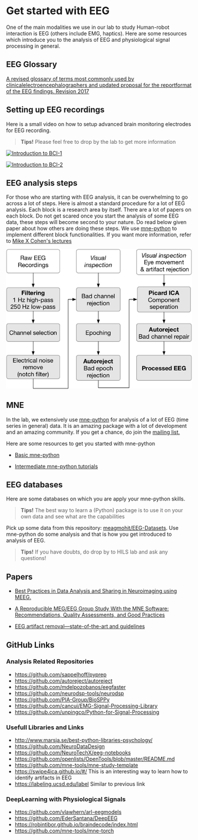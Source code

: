 # Get started with EEG

One of the main modalities we use in our lab to study Human-robot interaction is EEG (others include EMG, haptics). Here are some resources which introduce you to the analysis of EEG and physiological signal processing in general.

## EEG Glossary

[A revised glossary of terms most commonly used by clinicalelectroencephalographers and updated proposal for the reportformat of the EEG findings. Revision 2017](https://www.researchgate.net/publication/318904019_A_revised_glossary_of_terms_most_commonly_used_by_clinical_electroencephalographers_and_updated_proposal_for_the_report_format_of_the_EEG_findings)

## Setting up EEG recordings

Here is a small video on how to setup advanced brain monitoring electrodes for EEG recording.

> **Tips!**
> Please feel free to drop by the lab to get more information

[![Introduction to BCI-1](http://img.youtube.com/vi/RZtLw0lSGi4/0.jpg)]("https://www.youtube.com/watch?v=RZtLw0lSGi4")

[![Introduction to BCI-2](http://img.youtube.com/vi/bptpN6ybUSA/0.jpg)]("https://www.youtube.com/watch?v=bptpN6ybUSA")

## EEG analysis steps

For those who are starting with EEG analysis, it can be overwhelming to go across a lot of steps. Here is almost a standard procedure for a lot of EEG analysis. Each block is a research area by itself. There are a lot of papers on each block. Do not get scared once you start the analysis of some EEG data, these steps will become second to your nature. Do read below given paper about how others are doing these steps. We use [mne-python](https://www.nmr.mgh.harvard.edu/mne/stable/index.html) to implement different block functionalities. If you want more information, refer to [Mike X Cohen's lectures](http://mikexcohen.com/lectures.html)

![eeg-analysis](eeg_analysis.png)

## MNE

In the lab, we extensively use [mne-python](https://www.nmr.mgh.harvard.edu/mne/stable/index.html) for analysis of a lot of EEG (time series in general) data. It is an amazing package with a lot of development and an amazing community. If you get a chance, do join the [mailing list.](https://mail.nmr.mgh.harvard.edu/mailman/listinfo/mne_analysis)

Here are some resources to get you started with mne-python

* [Basic mne-python](https://mybinder.org/v2/gh/wmvanvliet/SNL_workshop_2019/master?filepath=SNL_workshop_2019.ipynb)

* [Intermediate mne-python tutorials](https://mne.tools/0.14/tutorials.html)

## EEG databases

Here are some databases on which you are apply your mne-python skills.

> **Tips!**
> The best way to learn a (Python) package is to use it on your own data and see what are the capabilities

Pick up some data from this repository: [meagmohit/EEG-Datasets](https://github.com/meagmohit/EEG-Datasets). Use mne-python do some analysis and that is how you get introduced to analysis of EEG.

> **Tips!**
> If you have doubts, do drop by to HILS lab and ask any questions!

## Papers

* [Best Practices in Data Analysis and Sharing in Neuroimaging using MEEG.](https://osf.io/a8dhx/)

* [A Reproducible MEG/EEG Group Study With the MNE Software: Recommendations, Quality Assessments, and Good Practices](https://www.frontiersin.org/articles/10.3389/fnins.2018.00530/full)

* [EEG artifact removal—state-of-the-art and guidelines](https://search.lib.buffalo.edu/discovery/fulldisplay?docid=iop10.1088/1741-2560/12/3/031001&context=PC&vid=01SUNY_BUF:everything&search_scope=UBSUNY&tab=EverythingUBSUNY&lang=en)

## GitHub Links

### Analysis Related Repositories

* <https://github.com/sappelhoff/pyprep>
* <https://github.com/autoreject/autoreject>
* <https://github.com/mdelpozobanos/eegfaster>
* <https://github.com/neurodsp-tools/neurodsp>
* <https://github.com/PIA-Group/BioSPPy>
* <https://github.com/cancui/EMG-Signal-Processing-Library>
* <https://github.com/unpingco/Python-for-Signal-Processing>

### Usefull Libraries and Links

* <http://www.marsja.se/best-python-libraries-psychology/>
* <https://github.com/NeuroDataDesign>
* <https://github.com/NeuroTechX/eeg-notebooks>
* <https://github.com/openlists/OpenTools/blob/master/README.md>
* <https://github.com/mne-tools/mne-study-template>
* <https://swipe4ica.github.io/#/> This is an interesting way to learn how to identify artifacts in EEG
* <https://labeling.ucsd.edu/label> Similar to previous link

### DeepLearning with Physiological Signals

* <https://github.com/vlawhern/arl-eegmodels>
* <https://github.com/EderSantana/DeepEEG>
* <https://robintibor.github.io/braindecode/index.html>
* <https://github.com/mne-tools/mne-torch>
